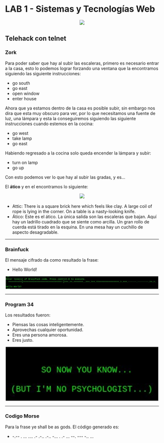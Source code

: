# LAB 1 - Sistemas y Tecnologías Web
<p align="center"> <img src="https://i0.wp.com/imag.malavida.com/articulos/la-fase-lunar-en-ascii-segun-telehack.jpg" width = "500"> </p>

## Telehack con telnet

### Zork
Para poder saber que hay al subir las escaleras, primero es necesario entrar a la casa, esto lo podemos lograr forzando una ventana que la encontramos siguiendo las siguiente instrucciones:

- go south
- go east
- open window
- enter house

Ahora que ya estamos dentro de la casa es posible subir, sin embargo nos dira que esta muy obscuro para ver, por lo que necesitamos una fuente de luz, una lámpara y esta la conseguiremos siguiendo las siguiente instrucciones cuando estemos en la cocina:

- go west
- take lamp
- go east

Habiendo regresado a la cocina solo queda encender la lámpara y subir:

- turn on lamp
- go up

Con esto podemos ver lo que hay al subir las gradas, y es...

El **ático** y en el encontramos lo siguiente: 

<p align="center"> <img src="https://images.freeimages.com/images/large-previews/583/dark-attic-1160872.jpg" width = "500"> </p>

- Attic: There is a square brick here which feels like clay. A large coil of rope is lying in the corner. On a table is a nasty-looking knife.
- Ático: Este es el ático. La única salida son las escaleras que bajan. Aquí hay un ladrillo cuadrado que se siente como arcilla. Un gran rollo de cuerda está tirado en la esquina. En una mesa hay un cuchillo de aspecto desagradable.

***

### Brainfuck

El mensaje cifrado da como resultado la frase: 

- Hello World!

<p align="center"> <img src="https://github.com/angelcast2002/TecnologiasWeb-lab01/blob/main/bf.jpg" width = "500"> </p>

***

### Program 34

Los resultados fueron:

- Piensas las cosas inteligentemente.
- Aprovechas cualquier oportunidad.
- Eres una persona amorosa.
- Eres justo.

<p align="center"> <img src="https://github.com/angelcast2002/TecnologiasWeb-lab01/blob/main/appletest.jpg" width = "500"> </p>

***

### Codigo Morse

Para la frase ye shall be as gods.
El código generado es:
- -.-- .  ... .... .- .-.. .-..  -... .  .- ...  --. --- -.. ...

